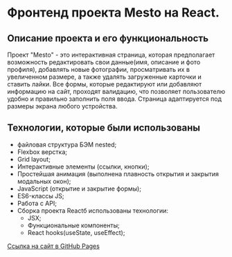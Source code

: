 # Фронтенд проекта Mesto на React.

## Описание проекта и его функциональность

Проект "Mesto" - это интерактивная страница, которая предполагает возможность редактировать свои данные(имя, описание и фото профиля), добавлять новые фотографии, просматривать их в увеличенном размере, а также удалять загруженные карточки и ставить лайки.
Все формы, которые редактируют или добавляют информацию на сайт, проходят валидацию, что позволяет пользователю удобно и правильно заполнить поля ввода.
Страница адаптируется под размеры экрана любого устройства.

## Технологии, которые были использованы
* файловая структура БЭМ nested;
* Flexbox верстка;
* Grid layout;
* Интерактивные элементы (ссылки, кнопки);
* Простейшая анимация (выполнена плавность открытия и закрытия модальных окон);
* JavaScript (открытие и закрытие формы);
* ES6-классы JS;
* Работа с API;
* Сборка проекта Reactб использованы технологии:
    * JSX;
    * Функциональные компоненты;
    * React hooks(useState, useEffect);

[Ссылка на сайт в GitHub Pages](https://tat-rs.github.io/mesto-react/)